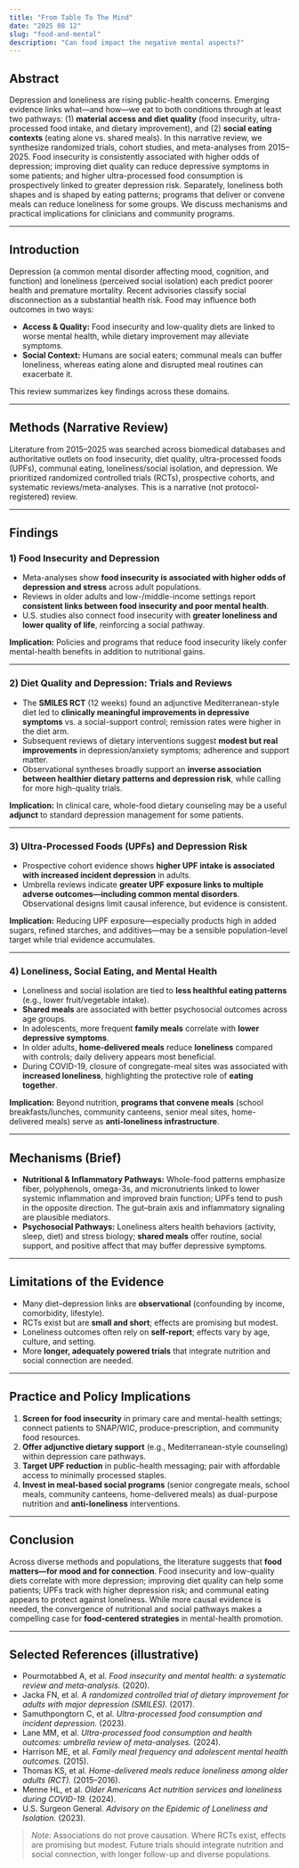 ```yaml
---
title: "From Table To The Mind"
date: "2025 08 12"
slug: "food-and-mental"
description: "Can food impact the negative mental aspects?"
---
```



## Abstract  
Depression and loneliness are rising public-health concerns. Emerging evidence links what—and how—we eat to both conditions through at least two pathways: (1) **material access and diet quality** (food insecurity, ultra-processed food intake, and dietary improvement), and (2) **social eating contexts** (eating alone vs. shared meals). In this narrative review, we synthesize randomized trials, cohort studies, and meta-analyses from 2015–2025. Food insecurity is consistently associated with higher odds of depression; improving diet quality can reduce depressive symptoms in some patients; and higher ultra-processed food consumption is prospectively linked to greater depression risk. Separately, loneliness both shapes and is shaped by eating patterns; programs that deliver or convene meals can reduce loneliness for some groups. We discuss mechanisms and practical implications for clinicians and community programs.

---

## Introduction  
Depression (a common mental disorder affecting mood, cognition, and function) and loneliness (perceived social isolation) each predict poorer health and premature mortality. Recent advisories classify social disconnection as a substantial health risk. Food may influence both outcomes in two ways:

- **Access & Quality:** Food insecurity and low-quality diets are linked to worse mental health, while dietary improvement may alleviate symptoms.  
- **Social Context:** Humans are social eaters; communal meals can buffer loneliness, whereas eating alone and disrupted meal routines can exacerbate it.

This review summarizes key findings across these domains.

---

## Methods (Narrative Review)  
Literature from 2015–2025 was searched across biomedical databases and authoritative outlets on food insecurity, diet quality, ultra-processed foods (UPFs), communal eating, loneliness/social isolation, and depression. We prioritized randomized controlled trials (RCTs), prospective cohorts, and systematic reviews/meta-analyses. This is a narrative (not protocol-registered) review.

---

## Findings

### 1) Food Insecurity and Depression  
- Meta-analyses show **food insecurity is associated with higher odds of depression and stress** across adult populations.  
- Reviews in older adults and low-/middle-income settings report **consistent links between food insecurity and poor mental health**.  
- U.S. studies also connect food insecurity with **greater loneliness and lower quality of life**, reinforcing a social pathway.

**Implication:** Policies and programs that reduce food insecurity likely confer mental-health benefits in addition to nutritional gains.

---

### 2) Diet Quality and Depression: Trials and Reviews  
- The **SMILES RCT** (12 weeks) found an adjunctive Mediterranean-style diet led to **clinically meaningful improvements in depressive symptoms** vs. a social-support control; remission rates were higher in the diet arm.  
- Subsequent reviews of dietary interventions suggest **modest but real improvements** in depression/anxiety symptoms; adherence and support matter.  
- Observational syntheses broadly support an **inverse association between healthier dietary patterns and depression risk**, while calling for more high-quality trials.

**Implication:** In clinical care, whole-food dietary counseling may be a useful **adjunct** to standard depression management for some patients.

---

### 3) Ultra-Processed Foods (UPFs) and Depression Risk  
- Prospective cohort evidence shows **higher UPF intake is associated with increased incident depression** in adults.  
- Umbrella reviews indicate **greater UPF exposure links to multiple adverse outcomes—including common mental disorders**. Observational designs limit causal inference, but evidence is consistent.

**Implication:** Reducing UPF exposure—especially products high in added sugars, refined starches, and additives—may be a sensible population-level target while trial evidence accumulates.

---

### 4) Loneliness, Social Eating, and Mental Health  
- Loneliness and social isolation are tied to **less healthful eating patterns** (e.g., lower fruit/vegetable intake).  
- **Shared meals** are associated with better psychosocial outcomes across age groups.  
- In adolescents, more frequent **family meals** correlate with **lower depressive symptoms**.  
- In older adults, **home-delivered meals** reduce **loneliness** compared with controls; daily delivery appears most beneficial.  
- During COVID-19, closure of congregate-meal sites was associated with **increased loneliness**, highlighting the protective role of **eating together**.

**Implication:** Beyond nutrition, **programs that convene meals** (school breakfasts/lunches, community canteens, senior meal sites, home-delivered meals) serve as **anti-loneliness infrastructure**.

---

## Mechanisms (Brief)  
- **Nutritional & Inflammatory Pathways:** Whole-food patterns emphasize fiber, polyphenols, omega-3s, and micronutrients linked to lower systemic inflammation and improved brain function; UPFs tend to push in the opposite direction. The gut–brain axis and inflammatory signaling are plausible mediators.  
- **Psychosocial Pathways:** Loneliness alters health behaviors (activity, sleep, diet) and stress biology; **shared meals** offer routine, social support, and positive affect that may buffer depressive symptoms.

---

## Limitations of the Evidence  
- Many diet–depression links are **observational** (confounding by income, comorbidity, lifestyle).  
- RCTs exist but are **small and short**; effects are promising but modest.  
- Loneliness outcomes often rely on **self-report**; effects vary by age, culture, and setting.  
- More **longer, adequately powered trials** that integrate nutrition and social connection are needed.

---

## Practice and Policy Implications  
1. **Screen for food insecurity** in primary care and mental-health settings; connect patients to SNAP/WIC, produce-prescription, and community food resources.  
2. **Offer adjunctive dietary support** (e.g., Mediterranean-style counseling) within depression care pathways.  
3. **Target UPF reduction** in public-health messaging; pair with affordable access to minimally processed staples.  
4. **Invest in meal-based social programs** (senior congregate meals, school meals, community canteens, home-delivered meals) as dual-purpose nutrition and **anti-loneliness** interventions.

---

## Conclusion  
Across diverse methods and populations, the literature suggests that **food matters—for mood and for connection**. Food insecurity and low-quality diets correlate with more depression; improving diet quality can help some patients; UPFs track with higher depression risk; and communal eating appears to protect against loneliness. While more causal evidence is needed, the convergence of nutritional and social pathways makes a compelling case for **food-centered strategies** in mental-health promotion.

---

## Selected References (illustrative)  
- Pourmotabbed A, et al. *Food insecurity and mental health: a systematic review and meta-analysis.* (2020).  
- Jacka FN, et al. *A randomized controlled trial of dietary improvement for adults with major depression (SMILES).* (2017).  
- Samuthpongtorn C, et al. *Ultra-processed food consumption and incident depression.* (2023).  
- Lane MM, et al. *Ultra-processed food consumption and health outcomes: umbrella review of meta-analyses.* (2024).  
- Harrison ME, et al. *Family meal frequency and adolescent mental health outcomes.* (2015).  
- Thomas KS, et al. *Home-delivered meals reduce loneliness among older adults (RCT).* (2015–2016).  
- Menne HL, et al. *Older Americans Act nutrition services and loneliness during COVID-19.* (2024).  
- U.S. Surgeon General. *Advisory on the Epidemic of Loneliness and Isolation.* (2023).

> *Note:* Associations do not prove causation. Where RCTs exist, effects are promising but modest. Future trials should integrate nutrition and social connection, with longer follow-up and diverse populations.
